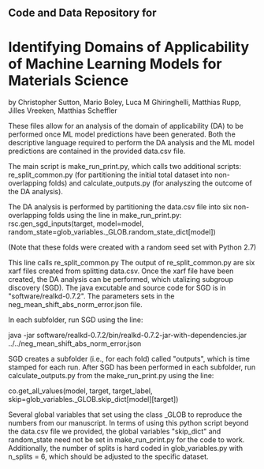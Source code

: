 ## Code and Data Repository for
# Identifying Domains of Applicability of Machine Learning Models for Materials Science
by Christopher Sutton, Mario Boley, Luca M Ghiringhelli, Matthias Rupp, Jilles Vreeken, Matthias Scheffler

These files allow for an analysis of the domain of applicability (DA) to be performed once ML model predictions have been generated. Both the descriptive language required to perform the DA analysis and the ML model predictions are contained in the provided data.csv file. 

The main script is make_run_print.py, which calls two additional scripts: re_split_common.py (for partitioning the initial total dataset into non-overlapping folds) and calculate_outputs.py (for analyszing the outcome of the DA analysis).

The DA analysis is performed by partitioning the data.csv file into six non-overlapping folds using the line in make_run_print.py:
    rsc.gen_sgd_inputs(target, model=model, random_state=glob_variables._GLOB.random_state_dict[model])

(Note that these folds were created with a random seed set with Python 2.7)

This line calls re_split_common.py  The output of re_split_common.py are six xarf files created from splitting data.csv. Once the xarf file have been created, the DA analysis can be performed, which utalizing subgroup discovery (SGD). The java excutable and source code for SGD is in "software/realkd-0.7.2". The parameters sets in the neg_mean_shift_abs_norm_error.json file.

In each subfolder, run SGD using the line:

java -jar software/realkd-0.7.2/bin/realkd-0.7.2-jar-with-dependencies.jar ../../neg_mean_shift_abs_norm_error.json

SGD creates a subfolder (i.e., for each fold) called "outputs", which is time stamped for each run. After SGD has been performed in each subfolder, run calculate_outputs.py from the make_run_print.py using the line:

co.get_all_values(model, target, target_label, skip=glob_variables._GLOB.skip_dict[model][target])

Several global variables that set using the class _GLOB to reproduce the numbers from our manuscript. In terms of using this python script beyond the data.csv file we provided, the global variables "skip_dict" and random_state need not be set in make_run_print.py for the code to work. Additionally, the number of splits is hard coded in glob_variables.py with n_splits = 6, which should be adjusted to the specific dataset. 

